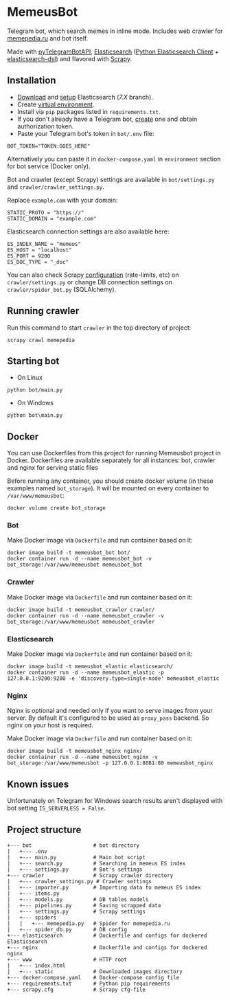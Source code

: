 # MemeusBot 

Telegram bot, which search memes in inline mode. Includes web crawler for [memepedia.ru](https://memepedia.ru) and bot itself.

Made with [pyTelegramBotAPI](https://github.com/eternnoir/pyTelegramBotAPI), [Elasticsearch](https://www.elastic.co/) ([Python Elasticsearch Client](https://elasticsearch-py.readthedocs.io/) + [elasticsearch-dsl](https://elasticsearch-dsl.readthedocs.io/)) and flavored with [Scrapy](https://scrapy.org/).

## Installation
* [Download](https://www.elastic.co/downloads/elasticsearch) and [setup](https://www.elastic.co/downloads/elasticsearch#installation-steps) Elasticsearch (*7.X* branch).
* Create [virtual environment](https://docs.python.org/3/tutorial/venv.html).
* Install via ``pip`` packages listed in ``requirements.txt``.
* If you don't already have a Telegram bot, [create](https://core.telegram.org/bots#6-botfather) one and obtain authorization token.
* Paste your Telegram bot's token in ``bot/.env`` file: 

```
BOT_TOKEN="TOKEN:GOES_HERE"
```
Alternatively you can paste it in ``docker-compose.yaml`` in ``environment`` section for bot service (Docker only).

Bot and crawler (except Scrapy) settings are available in ``bot/settings.py`` and ``crawler/crawler_settings.py``.

Replace ``example.com`` with your domain:

```
STATIC_PROTO = "https://"
STATIC_DOMAIN = "example.com"
```

Elasticsearch connection settings are also available here:

```
ES_INDEX_NAME = "memeus"
ES_HOST = "localhost"
ES_PORT = 9200
ES_DOC_TYPE = "_doc"
```

You can also check Scrapy [configuration](https://docs.scrapy.org/en/latest/topics/settings.html) (rate-limits, etc) on ``crawler/settings.py`` or change DB connection settings on ``crawler/spider_bot.py`` (SQLAlchemy).

## Running crawler
Run this command to start ``crawler`` in the top directory of project:
```
scrapy crawl memepedia
```

## Starting bot
* On Linux
```
python bot/main.py
```
* On Windows
```
python bot\main.py
```

## Docker
You can use Dockerfiles from this project for running Memeusbot project in Docker.
Dockerfiles are available separately for all instances: bot, crawler and nginx for serving static files

Before running any container, you should create docker volume (in these examples named ``bot_storage``).
It will be mounted on every container to ``/var/www/memeusbot``:
```
docker volume create bot_storage
```

### Bot
Make Docker image via ``Dockerfile`` and run container based on it:
```
docker image build -t memeusbot_bot bot/
docker container run -d --name memeusbot_bot -v bot_storage:/var/www/memeusbot memeusbot_bot
```

### Crawler
Make Docker image via ``Dockerfile`` and run container based on it:
```
docker image build -t memeusbot_crawler crawler/
docker container run -d --name memeusbot_crawler -v bot_storage:/var/www/memeusbot memeusbot_crawler
```

### Elasticsearch
Make Docker image via ``Dockerfile`` and run container based on it:
```
docker image build -t memeusbot_elastic elasticsearch/
docker container run -d --name memeusbot_elastic -p 127.0.0.1:9200:9200 -e 'discovery.type=single-node' memeusbot_elastic
```

### Nginx
Nginx is optional and needed only if you want to serve images from your server. 
By default it's configured to be used as ``proxy_pass`` backend. So nginx on your host is required.

Make Docker image via ``Dockerfile`` and run container based on it:
```
docker image build -t memeusbot_nginx nginx/
docker container run -d --name memeusbot_nginx -v bot_storage:/var/www/memeusbot -p 127.0.0.1:8081:80 memeusbot_nginx
```

## Known issues

Unfortunately on Telegram for Windows search results aren't displayed with bot setting ``IS_SERVERLESS = False``.

## Project structure
```
+--- bot                    # bot directory
|   +--- .env
|   +--- main.py            # Main bot script
|   +--- search.py          # Searching in memeus ES index
|   +--- settings.py        # Bot's settings
+--- crawler                # Scrapy crawler directory
|   +--- crawler_settings.py # Crawler settings 
|   +--- importer.py        # Importing data to memeus ES index
|   +--- items.py 
|   +--- models.py          # DB tables models
|   +--- pipelines.py       # Saving scrapped data
|   +--- settings.py        # Scrapy settings
|   +--- spiders
|   |   +--- memepedia.py   # Spider for memepedia.ru
|   +--- spider_db.py       # DB config
+--- elasticsearch          # Dockerfile and configs for dockered Elasticsearch
+--- nginx                  # Dockerfile and configs for dockered nginx
+--- www                    # HTTP root
|   +--- index.html
|   +--- static             # Downloaded images directory
+--- docker-compose.yaml    # Docker-compose config file
+--- requirements.txt       # Python pip requirements
+--- scrapy.cfg             # Scrapy cfg-file
```